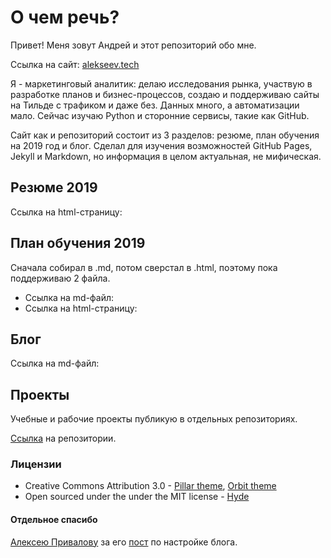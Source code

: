 # О чем речь?

Привет! Меня зовут Андрей и этот репозиторий обо мне.

Ссылка на сайт: [alekseev.tech](https://alekseev.tech/)

Я - маркетинговый аналитик: делаю исследования рынка, участвую в разработке планов и бизнес-процессов, создаю
и поддерживаю сайты на Тильде с трафиком и даже без. Данных много, а автоматизации мало. Сейчас изучаю Python и сторонние сервисы, такие как GitHub.

Сайт как и репозиторий состоит из 3 разделов: резюме, план обучения на 2019 год и блог.
Сделал для изучения возможностей GitHub Pages, Jekyll и Markdown, но информация в целом актуальная, не мифическая.


## Резюме 2019

Ссылка на html-страницу:


## План обучения 2019

Сначала собирал в .md, потом сверстал в .html, поэтому пока поддерживаю 2 файла.

* Ссылка на md-файл:
* Ссылка на html-страницу:


## Блог
Ссылка на md-файл:


## Проекты
Учебные и рабочие проекты публикую в отдельных репозиториях.

[Ссылка](https://github.com/Drewleks?tab=repositories) на репозитории.


### Лицензии

* Creative Commons Attribution 3.0 - [Pillar theme](https://github.com/xriley/pillar-theme), [Orbit theme](https://github.com/xriley/Orbit-Theme)
* Open sourced under the under the MIT license - [Hyde](https://github.com/poole/hyde)


#### Отдельное спасибо
[Алексею Привалову](https://github.com/alexprivalov) за его [пост](http://alexprivalov.org/setup-blog-on-github/) по настройке блога.
